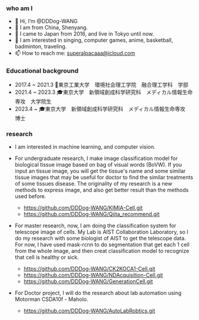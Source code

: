 ### who am I
- 👋 Hi, I’m @DDDog-WANG
- 👀 I am from China, Shenyang.
- 🌱 I came to Japan from 2016, and live in Tokyo until now.
- 💞️ I am interested in singing, computer games, anime, basketball, badminton, traveling.
- 📫 How to reach me: superalpacaaa@icloud.com

<!---
DDDog-WANG/DDDog-WANG is a ✨ special ✨ repository because its `README.md` (this file) appears on your GitHub profile.
You can click the Preview link to take a look at your changes.
--->


### Educational background

* 2017.4 ~ 2021.3 🏫東京工業大学　環境社会理工学院　融合理工学科　学部
* 2021.4 ~ 2023.3 🎓東京大学　新領域創成科学研究科　メディカル情報生命専攻　大学院生
* 2023.4 ~        🎓東京大学　新領域創成科学研究科　メディカル情報生命専攻　博士


### research 

* I am interested in machine learning, and computer vision.

* For undergraduate research, I make image classification model for biological tissue image based on bag of visual words (BoVW). If you input an tissue image, you will get the tissue's name and some similar tissue images that may be useful for doctor to find the similar treatments of some tissues disease. The originality of my research is a new methods to express image, and also get better result than the methods used before.

  * https://github.com/DDDog-WANG/KIMIA-Cell.git
  * https://github.com/DDDog-WANG/Qiita_recommend.git

  

* For master research, now, I am doing the classification system for telescope image of cells. My Lab is AIST Collaboration Laboratory, so I do my research with some biologist of AIST to get the telescope  data. For now, I have used mask-rcnn to do segmentation that get each 1 cell from the whole image, and then creat classification model to recognize that cell is healthy or sick. 

  * https://github.com/DDDog-WANG/CK2KOCA1-Cell.git
  * https://github.com/DDDog-WANG/NDAcquisition-Cell.git
  * https://github.com/DDDog-WANG/GenerationCell.git

* For Doctor project, I will do the research about lab automation using Motorman CSDA10f - Maholo.

  * https://github.com/DDDog-WANG/AutoLabRobtics.git

  


